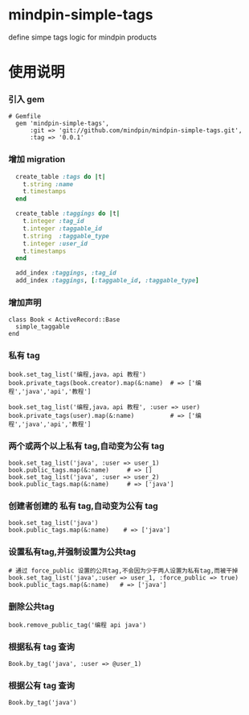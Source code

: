mindpin-simple-tags
===================

define simpe tags logic for mindpin products


# 使用说明

### 引入 gem

```
# Gemfile
  gem 'mindpin-simple-tags',
      :git => 'git://github.com/mindpin/mindpin-simple-tags.git',
      :tag => '0.0.1'
```

### 增加 migration

```ruby
  create_table :tags do |t|
    t.string :name
    t.timestamps
  end

  create_table :taggings do |t|
    t.integer :tag_id
    t.integer :taggable_id
    t.string  :taggable_type
    t.integer :user_id
    t.timestamps
  end

  add_index :taggings, :tag_id
  add_index :taggings, [:taggable_id, :taggable_type]
```

### 增加声明

```
class Book < ActiveRecord::Base
  simple_taggable
end
```

### 私有 tag
```
book.set_tag_list('编程,java，api 教程')
book.private_tags(book.creator).map(&:name)  # => ['编程','java','api','教程']

book.set_tag_list('编程,java，api 教程', :user => user)
book.private_tags(user).map(&:name)          # => ['编程','java','api','教程']
```

### 两个或两个以上私有 tag,自动变为公有 tag
```
book.set_tag_list('java', :user => user_1)
book.public_tags.map(&:name)     # => []
book.set_tag_list('java', :user => user_2)
book.public_tags.map(&:name)     # => ['java']
```


### 创建者创建的 私有 tag,自动变为公有 tag
```
book.set_tag_list('java')
book.public_tags.map(&:name)    # => ['java']
```

### 设置私有tag,并强制设置为公共tag
```
# 通过 force_public 设置的公共tag,不会因为少于两人设置为私有tag,而被干掉
book.set_tag_list('java',:user => user_1, :force_public => true)
book.public_tags.map(&:name)   # => ['java']
```

### 删除公共tag
```
book.remove_public_tag('编程 api java')
```

### 根据私有 tag 查询
```
Book.by_tag('java', :user => @user_1)
```

### 根据公有 tag 查询
```
Book.by_tag('java')
```
